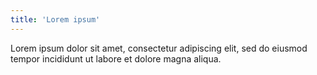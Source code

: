 ```yaml
---
title: 'Lorem ipsum'
---
```

Lorem ipsum dolor sit amet, consectetur adipiscing elit, sed do eiusmod tempor incididunt ut labore et dolore magna aliqua.
